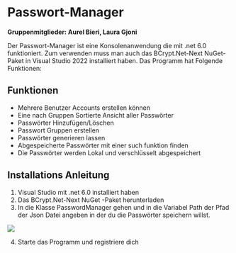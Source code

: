 # Passwort-Manager
**Gruppenmitglieder: Aurel Bieri, Laura Gjoni**

Der Passwort-Manager ist eine Konsolenanwendung die mit .net 6.0 funktioniert. Zum verwenden muss man auch das BCrypt.Net-Next NuGet-Paket in Visual Studio 2022 installiert haben. Das Programm hat Folgende Funktionen:
## Funktionen
* Mehrere Benutzer Accounts erstellen können
* Eine nach Gruppen Sortierte Ansicht aller Passwörter
* Passwörter Hinzufügen/Löschen
* Passwort Gruppen erstellen 
* Passwörter generieren lassen
* Abgespeicherte Passwörter mit einer such funktion finden
* Die Passwörter werden Lokal und verschlüsselt abgespeichert

## Installations Anleitung
1. Visual Studio mit .net 6.0 installiert haben
2. Das BCrypt.Net-Next NuGet -Paket herunterladen
3. In die Klasse PasswordManager gehen und in die Variabel Path der Pfad der Json Datei angeben in der du die Passwörter speichern willst.
<img src= https://gitlab.com/uploads/-/system/personal_snippet/3613634/b1f7fd17c650acbf320ca12bfe5310ef/Unbenannt.PNG>

4. Starte das Programm und registriere dich
